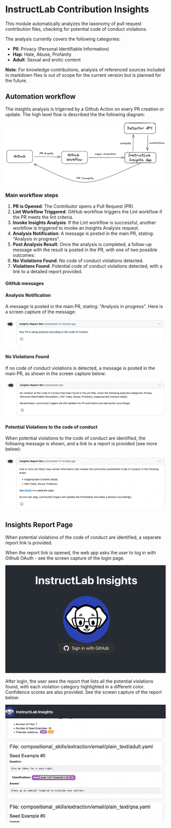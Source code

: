 <h1>InstructLab Contribution Insights</h1>
<p>This module automatically analyzes the taxonomy of pull request contribution files, checking for potential code of conduct violations.</p>
<p>The analysis currently covers the following categories:</p>
<ul>
<li><strong>PII</strong>: Privacy (Personal Identifiable Information)</li>
<li><strong>Hap</strong>: Hate, Abuse, Profanity</li>
<li><strong>Adult</strong>: Sexual and erotic content</li>
</ul>
<p><strong>Note</strong>: For knowledge contributions, analysis of referenced sources included in markdown files is out of scope for the current version but is planned for the future.</p>
<h2>Automation workflow</h2>
<p>The insights analysis is trigerred by a Github Action on every PR creation or update. The high level flow is described the the following diagram:</p>
<p><img alt="Insight Analysis Automation using github workflow" src="images/gh-workflow.png" /></p>
<h3>Main workflow steps</h3>
<ol>
<li><strong>PR is Opened</strong>: The Contributor opens a Pull Request (PR).</li>
<li><strong>Lint Workflow Triggered</strong>: GitHub workflow triggers the Lint workflow if the PR meets the lint criteria.</li>
<li><strong>Invoke Insights Analysis</strong>: If the Lint workflow is successful, another workflow is triggered to invoke an Insights Analysis request.</li>
<li><strong>Analysis Notification</strong>: A message is posted in the main PR, stating: "Analysis in progress".</li>
<li><strong>Post Analysis Result</strong>: Once the analysis is completed, a follow-up message with the result is posted in the PR, with one of two possible outcomes:</li>
<li><strong>No Violations Found</strong>: No code of conduct violations detected.</li>
<li><strong>Violations Found</strong>: Potential code of conduct violations detected, with a link to a detailed report provided.</li>
</ol>
<h4>GitHub messages</h4>
<h4>Analysis Notification</h4>
<p>A message is posted in the main PR, stating: "Analysis in progress". Here is a screen capture of the message:</p>
<p><img alt="Analysis in progress" src="images/gh-message_analysis-in-progress.png" /></p>
<h4>No Violations Found</h4>
<p>If no code of conduct violations is detected, a message is posted in the main PR, as shown in the screen capture below:</p>
<p><img alt="No Violations Found" src="images/gh-message_no-violation.png" /></p>
<h4>Potential Violations to the code of conduct</h4>
<p>When potential violations to the code of conduct are identified, the following message is shown, and a link to a report is provided (see more below):</p>
<p><img alt="Potential Violations to the CoC" src="images/gh-message_potential-violation.png" /></p>
<h2>Insights Report Page</h2>
<p>When potential violations of the code of conduct are identified, a separate report link is provided.</p>
<p>When the report link is opened, the web app asks the user to log in with Github OAuth - see the screen capture of the login page.</p>
<p><img alt="Login scren" src="images/login-screen.png" /></p>
<p>After login, the user sees the report that lists all the potential violations found, with each violation category highlighted in a different color. Confidence scores are also provided. See the screen capture of the report below:</p>
<p><img alt="Potential Violations to the CoC" src="images/InstructLab-Insights-report.png" /></p>
